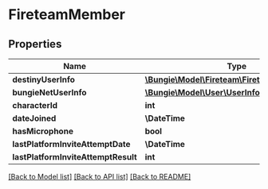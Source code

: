 # FireteamMember

## Properties
Name | Type | Description | Notes
------------ | ------------- | ------------- | -------------
**destinyUserInfo** | [**\Bungie\Model\Fireteam\FireteamUserInfoCard**](FireteamUserInfoCard.md) |  | [optional] 
**bungieNetUserInfo** | [**\Bungie\Model\User\UserInfoCard**](UserInfoCard.md) |  | [optional] 
**characterId** | **int** |  | [optional] 
**dateJoined** | **\DateTime** |  | [optional] 
**hasMicrophone** | **bool** |  | [optional] 
**lastPlatformInviteAttemptDate** | **\DateTime** |  | [optional] 
**lastPlatformInviteAttemptResult** | **int** |  | [optional] 

[[Back to Model list]](../README.md#documentation-for-models) [[Back to API list]](../README.md#documentation-for-api-endpoints) [[Back to README]](../README.md)


